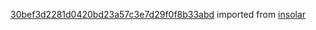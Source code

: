 [30bef3d2281d0420bd23a57c3e7d29f0f8b33abd](https://github.com/insolar/insolar/commit/30bef3d2281d0420bd23a57c3e7d29f0f8b33abd) imported from [insolar](https://github.com/insolar/insolar)
